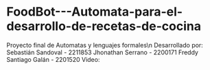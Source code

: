 # FoodBot---Automata-para-el-desarrollo-de-recetas-de-cocina
Proyecto final de Automatas y lenguajes formales\n
Desarrollado por:
Sebastián Sandoval - 2211853
Jhonathan Serrano - 2200171
Freddy Santiago Galán - 2201520
Video:

